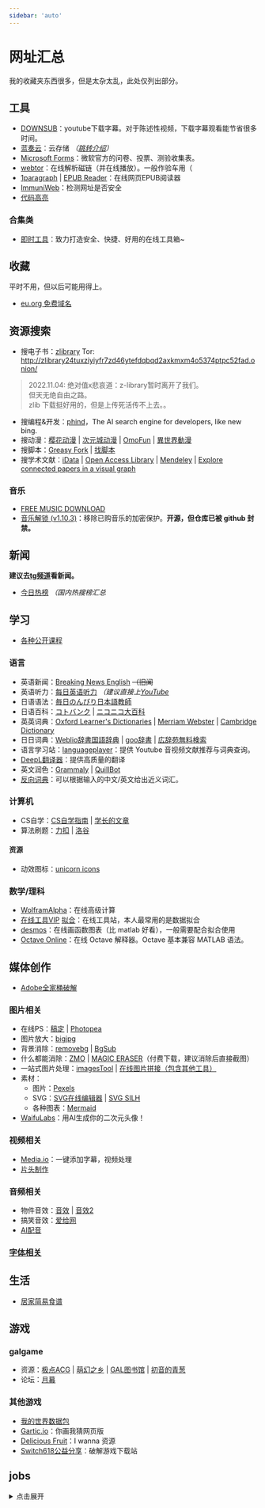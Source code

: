 ```yaml
---
sidebar: 'auto'
---
```

# 网址汇总
我的收藏夹东西很多，但是太杂太乱，此处仅列出部分。
## 工具
* [DOWNSUB](https://downsub.com/)：youtube下载字幕。对于陈述性视频，下载字幕观看能节省很多时间。
* [蓝奏云](https://wwa.lanzoui.com/)：云存储 *（[跳转介绍](recommend_packages.md/#蓝奏云)）*
* [Microsoft Forms](https://forms.office.com/)：微软官方的问卷、投票、测验收集表。
* [webtor](https://webtor.io/)：在线解析磁链（并在线播放）。<span class="heimu" title="你知道的太多了">一般作验车用（</span>
* [1paragraph](https://1paragraph.app/) | [EPUB Reader](https://epub-reader.online/)：在线网页EPUB阅读器
* [ImmuniWeb](https://www.immuniweb.com/websec/)：检测网址是否安全
* [代码高亮](https://romannurik.github.io/SlidesCodeHighlighter/)
<!-- * [免费盐选](https://mfyx.top/)：免费看知乎盐选 -->
### 合集类
* [即时工具](https://www.67tool.com/)：致力打造安全、快捷、好用的在线工具箱~
## 收藏
平时不用，但以后可能用得上。
* [eu.org 免费域名](https://nic.eu.org/)
## 资源搜索
* 搜电子书：[zlibrary](https://singlelogin.me/) Tor: http://zlibrary24tuxziyiyfr7zd46ytefdqbqd2axkmxm4o5374ptpc52fad.onion/
> 2022.11.04: 绝对值x悲哀道：z-library暂时离开了我们。<br/>
> 但天无绝自由之路。<br/>
> zlib 下载挺好用的，但是上传死活传不上去。。
* 搜编程&开发：[phind](https://phind.com/)，The AI search engine for developers, like new bing.
* 搜动漫：[樱花动漫](https://www.yhdmp.live/) | [次元城动漫](https://www.cycdm01.top/) | [OmoFun](https://mockplus-static.oss-cn-hangzhou.aliyuncs.com/file/2022-10-21/95afa100-5142-11ed-9c1d-2fc86c50c1f5.html) | [異世界動漫](http://www.sbdm.net/)
* 搜脚本：[Greasy Fork](https://greasyfork.org/zh-CN) | [找脚本](http://zhaojiaoben.cn/)
* 搜学术文献：[iData](https://www.cn-ki.net/) | [Open Access Library](https://www.oalib.com/) | [Mendeley](https://www.mendeley.com/) | [Explore connected papers in a visual graph](https://www.connectedpapers.com/)
### 音乐
* [FREE MUSIC DOWNLOAD](https://freemusicdownloads.world/en8/)
* [音乐解锁 (v1.10.3)](https://demo.unlock-music.dev/)：移除已购音乐的加密保护。**开源，但仓库已被 github 封禁。**
## 新闻
**建议去[tg频道](#新闻)看新闻。**
* [今日热榜](https://tophub.today/) *（国内热搜榜汇总*
## 学习
* [各种公开课程](https://docs.qq.com/sheet/DRU5MWHZCTHFGQnhM?tab=qb1sze)
### 语言
* 英语新闻：[Breaking News English](https://breakingnewsenglish.com/) ~~（旧闻~~
* 英语听力：[每日英语听力](http://dict.eudic.net/ting) *（建议直接上[YouTube](http://youtube.com/)*
* 日语语法：[毎日のんびり日本語教師](https://nihongonosensei.net/)
* 日语百科：[コトバンク](https://kotobank.jp/) | [ニコニコ大百科](https://dic.nicovideo.jp/)
* 英英词典：[Oxford Learner's Dictionaries](https://www.oxfordlearnersdictionaries.com/) | [Merriam Webster](https://www.merriam-webster.com/dictionary/) | [Cambridge Dictionary](https://dictionary.cambridge.org/dictionary/)
* 日日词典：[Weblio辞書国語辞典](https://www.weblio.jp/) | [goo辞書](https://dictionary.goo.ne.jp/) | [広辞苑無料検索](https://sakura-paris.org/dict/)
* 语言学习站：[languageplayer](https://languageplayer.io/)：提供 Youtube 音视频文献推荐与词典查询。
* [DeepL翻译器](https://www.deepl.com/translator)：提供高质量的翻译
* 英文润色：[Grammaly](https://app.grammarly.com/) | [QuillBot](https://quillbot.com/)
* [反向词典](https://wantwords.net/)：可以根据输入的中文/英文给出近义词汇。
### 计算机
* CS自学：[CS自学指南](https://csdiy.wiki/) | [学长的文章](https://honeysuckle-terrier-6c8.notion.site/CS-4b9f59acd3a64bf8916f834d0c7f25ea)
* 算法刷题：[力扣](https://leetcode-cn.com/problemset/all/) | [洛谷](https://www.luogu.com.cn/)
#### 资源
* 动效图标：[unicorn icons](https://unicornicons.com/)
### 数学/理科
* [WolframAlpha](https://www.wolframalpha.com/)：在线高级计算
* [在线工具VIP](https://atool.vip/) [拟合](https://atool.vip/fitting/)：在线工具站，本人最常用的是数据拟合
* [desmos](https://www.desmos.com/calculator?lang=zh-CN)：在线画函数图表（比 matlab 好看），一般需要配合拟合使用
* [Octave Online](https://octave-online.net/)：在线 Octave 解释器。Octave 基本兼容 MATLAB 语法。
## 媒体创作
* [Adobe全家桶破解](https://www.yuque.com/books/share/0724a9b2-dd68-45aa-8486-02525a30c775)
### 图片相关
* 在线PS：[稿定](https://ps.gaoding.com/#/) | [Photopea](https://www.photopea.com/)
* 图片放大：[bigjpg](https://bigjpg.com/)
* 背景消除：[removebg](https://www.remove.bg/zh) | [BgSub](https://bgsub.cn/)
* 什么都能消除：[ZMO](https://remover.zmo.ai/) | [MAGIC ERASER](https://www.magiceraser.io/)（付费下载，建议消除后直接截图）
* 一站式图片处理：[imagesTool](https://imagestool.com/zh_CN/) | [在线图片拼接（包含其他工具）](http://www.zuohaotu.com/image-merge.aspx)
* 素材：
    * 图片：[Pexels](https://www.pexels.com/zh-cn/)
    * SVG：[SVG在线编辑器](https://c.runoob.com/more/svgeditor/) | [SVG SILH](https://svgsilh.com/zh/)
    * 各种图表：[Mermaid](https://mermaid.live/edit)
* [WaifuLabs](https://waifulabs.com/)：用AI生成你的二次元头像！
### 视频相关
* [Media.io](https://www.media.io/)：一键添加字幕，视频处理
* [片头制作](https://panzoid.com/)
### 音频相关
* 物件音效：[音效](https://www.conservethesound.de/) | [音效2](https://www.ear0.com/)
* 搞笑音效：[爱给网](https://www.aigei.com/)
* [AI配音](https://www.sd235.net/dubbingAI/detail/51)
### [字体相关](https://www.zitijia.com/)
## 生活
* [居家简易食谱](https://cook.yunyoujun.cn/)
## 游戏
### galgame
* 资源：[极点ACG](https://lspgal.com/) | [萌幻之乡](hmoe.top) | [GAL图书馆](https://galgame.pw/) | [初音的青葱](https://www.yygal.com/)
* 论坛：[月幕](https://www.ymgal.games/)
### 其他游戏
* [我的世界数据包](https://www.planetminecraft.com/data-packs)
* [Gartic.io](https://gartic.io/)：你画我猜网页版
* [Delicious Fruit](https://delicious-fruit.com/ratings/full.php?q=ALL)：I wanna 资源
* [Switch618公益分享](https://www.switch618.com/)：破解游戏下载站
## jobs
<details><summary>点击展开</summary>
From: 花果山 - 大圣 的[视频](https://www.bilibili.com/video/BV1SL411C7B3)，可能能用到。。。

纳瓦尔宝典作者的公司 https://www.angellist.com/

电鸭远程工作者社区 :  https://eleduck.com/

阮一峰谁在招人 https://github.com/ruanyf/weekly/issues/2960

Vercel 工作讨论区 https://github.com/vercel/next.js/discussions/44541

Vuejobs 相关远程: vuejobs.com

JavascriptJob :  https://javascriptjob.xyz/

远程工作 Jobs: remoteok.com

欧洲远程工作 : justjoin.it

web3 招聘相关 : https://abetterweb3.notion.site/

创业公司招人: angel.co/jobs

接个人项目: upwork.com

高端 remote 工作 (号称只接受全球 top 3% freelancer)：toptal.com

创业公司： https://startup.jobs/

Bold Jobs: www.bolejobs.co
</details>